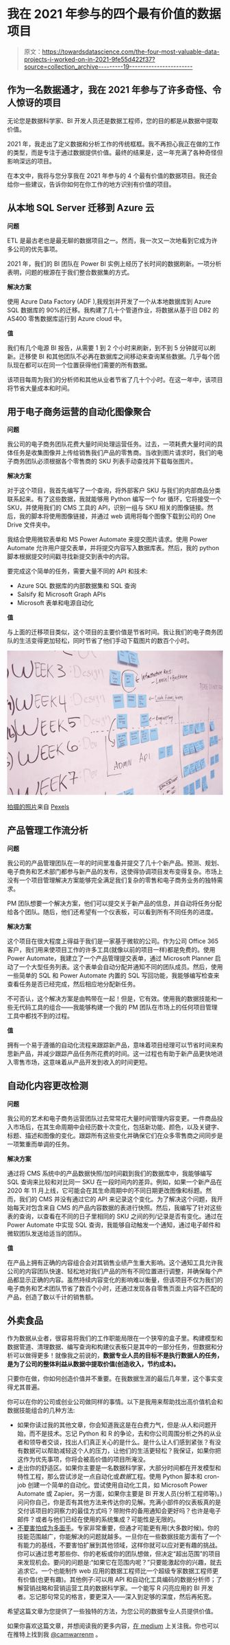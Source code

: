 # 我在 2021 年参与的四个最有价值的数据项目

> 原文：<https://towardsdatascience.com/the-four-most-valuable-data-projects-i-worked-on-in-2021-9fe55d422f37?source=collection_archive---------19----------------------->

## 作为一名数据通才，我在 2021 年参与了许多奇怪、令人惊讶的项目

无论您是数据科学家、BI 开发人员还是数据工程师，您的目的都是从数据中提取价值。

2021 年，我走出了定义数据和分析工作的传统框框。我不再担心我正在做的工作的类型，而是专注于通过数据提供价值。最终的结果是，这一年充满了各种奇怪但影响深远的项目。

在本文中，我将与您分享我在 2021 年参与的 4 个最有价值的数据项目。我还会给你一些建议，告诉你如何在你工作的地方识别有价值的项目。

## 从本地 SQL Server 迁移到 Azure 云

**问题**

ETL 是最古老也是最无聊的数据项目之一。然而，我一次又一次地看到它成为许多公司的优先事项。

2021 年，我们的 BI 团队在 Power BI 实例上经历了长时间的数据刷新。一项分析表明，问题的根源在于我们整合数据集的方式。

**解决方案**

使用 Azure Data Factory (ADF ),我规划并开发了一个从本地数据库到 Azure SQL 数据库的 90%的迁移。我构建了几十个管道作业，将数据从基于旧 DB2 的 AS400 零售数据库运行到 Azure cloud 中。

**值**

我们有几个电源 BI 报告，从需要 1 到 2 个小时来刷新，到不到 5 分钟就可以刷新。迁移使 BI 和其他团队不必再在数据库之间移动来查询某些数据。几乎每个团队现在都可以在同一个位置获得他们需要的所有数据。

该项目每周为我们的分析师和其他从业者节省了几十个小时。在这一年中，该项目将节省大量成本和时间。

## 用于电子商务运营的自动化图像聚合

**问题**

我公司的电子商务团队花费大量时间处理运营任务。过去，一项耗费大量时间的具体任务是收集图像并上传给销售我们产品的零售商。当收到图片请求时，我们的电子商务团队必须根据各个零售商的 SKU 列表手动查找并下载每张图片。

**解决方案**

对于这个项目，我首先编写了一个查询，将外部客户 SKU 与我们的内部商品分类联系起来。有了这些数据，我就能够用 Python 编写一个 for 循环，它将接受一个 SKU，并使用我们的 CMS 工具的 API，识别一组与 SKU 相关的图像链接。然后，我的脚本将使用图像链接，并通过 web 调用将每个图像下载到公司的 One Drive 文件夹中。

我结合使用微软表单和 MS Power Automate 来提交图片请求。使用 Power Automate 允许用户提交表单，并将提交内容写入数据库表。然后，我的 python 脚本根据提交时间戳寻找新提交到表中的内容。

要完成这个简单的任务，需要大量不同的 API 和技术:

*   Azure SQL 数据库的内部数据集和 SQL 查询
*   Salsify 和 Microsoft Graph APIs
*   Microsoft 表单和电源自动化

**值**

与上面的迁移项目类似，这个项目的主要价值是节省时间。我让我们的电子商务团队的生活变得更加轻松，同时节省了他们手动下载图片的数百个小时。

![](img/637d9e17e056b51c062bfb91d07329c6.png)

[拍摄的照片](https://www.pexels.com/@startup-stock-photos?utm_content=attributionCopyText&utm_medium=referral&utm_source=pexels)来自 [Pexels](https://www.pexels.com/photo/blue-printer-paper-7376/?utm_content=attributionCopyText&utm_medium=referral&utm_source=pexels)

## 产品管理工作流分析

**问题**

我公司的产品管理团队在一年的时间里准备并提交了几十个新产品。预测、规划、电子商务和艺术部门都参与新产品的发布，这使得协调项目发布变得复杂。市场上没有一个项目管理解决方案能够完全满足我们复杂的零售和电子商务业务的独特需求。

PM 团队想要一个解决方案，他们可以提交关于新产品的信息，并自动将任务分配给各个团队。随后，他们还希望有一个仪表板，可以看到所有不同任务的进度。

**解决方案**

这个项目在很大程度上得益于我们是一家基于微软的公司。作为公司 Office 365 客户，我们用来使项目工作的许多工具(就像以前的项目一样)都是免费的。使用 Power Automate，我建立了一个产品管理提交表单，通过 Microsoft Planner 启动了一个大型任务列表。这个表单会自动分配并通知不同的团队成员。然后，使用一些简单的 SQL 和 Power Automate 内置的 SQL 写回功能，我能够编写检查来查看任务是否已经完成，然后相应地分配新任务。

不可否认，这个解决方案是由鸭带在一起！但是，它有效。使用我的数据技能和一些无代码工具的组合——我能够构建一个我的 PM 团队在市场上的任何项目管理工具中都找不到的过程。

**值**

拥有一个易于遵循的自动化流程来跟踪新产品，意味着项目经理可以节省时间来构思新产品，并减少跟踪产品任务所花费的时间。这一过程也有助于新产品更快地进入零售市场，这意味着从产品开发到收入的时间更短。

## 自动化内容更改检测

**问题**

我公司的艺术和电子商务运营团队过去常常花大量时间管理内容变更。一件商品投入市场后，在其生命周期中会经历数十次变化，包括新功能、颜色，以及关键字、标题、描述和图像的变化。跟踪所有这些变化并确保它们在众多零售商之间同步是一项繁重而单调的任务。

**解决方案**

通过将 CMS 系统中的产品数据快照/加时间戳到我们的数据库中，我能够编写 SQL 查询来比较和对比同一 SKU 在一段时间内的差异。例如，如果一个新产品在 2020 年 11 月上线，它可能会在其生命周期中的不同日期更改图像和标题。然而，我们的 CMS 并没有通过它的 API 来记录这个变化。为了解决这个问题，我开始每天对包含来自 CMS 的产品内容数据的表进行快照。然后，我编写了针对这些表的查询，以查看在不同的日子里相同的 SKU 之间的列/记录是否有变化。通过在 Power Automate 中实现 SQL 查询，我能够自动触发一个通知，通过电子邮件和微软团队发送给适当的团队。

**值**

在产品上拥有正确的内容组合会对其销售业绩产生重大影响。这个通知工具允许我公司的内容团队快速、轻松地对我们产品的所有不同位置进行调整，并确保每个产品都显示正确的内容。虽然持续内容变化的影响难以衡量，但该项目不仅为我们的电子商务和艺术团队节省了数百个小时，还通过发现各自零售页面上内容不匹配的产品，创造了数以千计的销售额。

## 外卖食品

作为数据从业者，很容易将我们的工作职能局限在一个狭窄的盒子里。构建模型和数据管道、清理数据、编写查询和构建仪表板只是其中的一部分任务，但数据和分析可以做得更多！就像我之前说的，**数据专业人员的目标不是执行数据人的任务，是为了公司的整体利益从数据中提取价值(创造收入，节约成本)。**

只要你在做，你如何创造价值并不重要。在我数据生涯的最后几年里，这个事实变得尤其普遍。

你可以在你的公司或创业公司做同样的事情。以下是我用来帮助找出高价值机会和数据技能组合的几种方法:

*   如果你读过我的其他文章，你会知道我这是在白费力气，但是:从人和问题开始，而不是技术。忘记 Python 和 R 的争论，去和你公司周围分析之外的从业者和领导者交谈，找出人们真正关心的是什么。是什么让人们感到紧张？有没有数据可以帮助减轻这个人的压力，让他们的生活更轻松？我保证，如果你把这作为优先事项，你将会被高价值的项目所淹没。
*   走出你的舒适区。如果你主要是一名数据科学家，大部分时间都在开发模型和特性工程，那么尝试涉足一点自动化或*数据*工程。使用 Python 脚本和 cron-job 创建一个简单的自动化。尝试使用自动化工具，如 Microsoft Power Automate 或 Zapier。另一方面，如果你主要是 BI 开发人员(分析工程师等)。)问问你自己，你是否有其他方法来传达你的见解。充满小部件的仪表板真的是交付该项目的洞察力的最佳方式吗？带附件的备用通知会更好吗？也许是电子邮件？或者与他们已经在使用的系统集成？可能性是无限的。
*   [不要害怕成为多面手](/generalists-vs-specialists-in-data-science-and-analytics-fe5d8b55f1e6?source=your_stories_page----------------------------------------)。专家非常重要，但通才可能更有用(大多数时候)。你的技能范围越广，你能解决的问题就越多。一旦你在一些数据技能方面有了一个有能力的基线，不要害怕扩展到其他领域，这样你就可以应对更有趣的挑战。你可以通过思考那些你、你的老板或你的团队想做，但决定“超出范围”的项目来发现机会。要问的问题是:“如果它在范围内呢？”只要能激起你的兴趣，就去追求它。一个也能制作 web 应用的数据工程师比一个超级专家数据工程师更有价值(也更有趣)。其他例子:可以用 API 和自动化工具编码的数据分析师；了解营销战略和营销运营工具的数据科学家。一个能写 R 闪亮应用的 BI 开发者。忘记那句常见的格言，要更深入——深入到足够的深度，然后再拓宽。

希望这篇文章为您提供了一些独特的方法，为您公司的数据专业人员提供价值。

如果你喜欢这篇文章，并想阅读我的更多内容，[在 medium](https://camwarrenm.medium.com/) 上关注我。你也可以在推特上找到我 [@camwarrenm](https://twitter.com/camwarrenm) 。